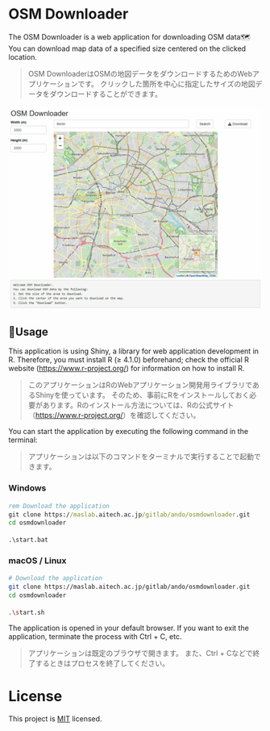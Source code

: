 # OSM Downloader

The OSM Downloader is a web application for downloading OSM data🗺️
You can download map data of a specified size centered on the clicked location.

> OSM DownloaderはOSMの地図データをダウンロードするためのWebアプリケーションです。
> クリックした箇所を中心に指定したサイズの地図データをダウンロードすることができます。

![example](example.gif)

## 🚀Usage

This application is using Shiny, a library for web application development in R.
Therefore, you must install R (≥ 4.1.0) beforehand; check the official R website (<https://www.r-project.org/>) for information on how to install R.

> このアプリケーションはRのWebアプリケーション開発用ライブラリであるShinyを使っています。
> そのため、事前にRをインストールしておく必要があります。Rのインストール方法については、Rの公式サイト（<https://www.r-project.org/>）を確認してください。

You can start the application by executing the following command in the terminal:

> アプリケーションは以下のコマンドをターミナルで実行することで起動できます。

### Windows

```bat
rem Download the application
git clone https://maslab.aitech.ac.jp/gitlab/ando/osmdownloader.git
cd osmdownloader

.\start.bat
```

### macOS / Linux

```sh
# Download the application
git clone https://maslab.aitech.ac.jp/gitlab/ando/osmdownloader.git
cd osmdownloader

.\start.sh
```

The application is opened in your default browser.
If you want to exit the application, terminate the process with Ctrl + C, etc.

> アプリケーションは既定のブラウザで開きます。
> また、Ctrl + Cなどで終了するときはプロセスを終了してください。

# License

This project is [MIT](LICENSE) licensed.

